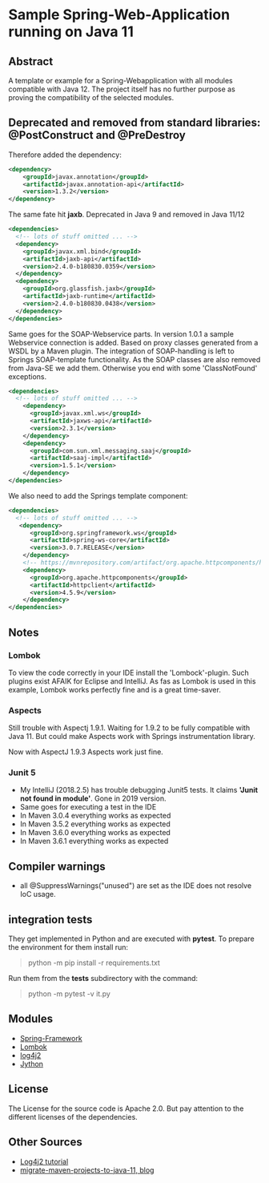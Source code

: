 # Sample Spring-Web-Application running on Java 11

## Abstract

A template or example for a Spring-Webapplication with all modules
compatible with Java 12. The project itself has no further purpose
as proving the compatibility of the selected modules.

## Deprecated and removed from standard libraries: @PostConstruct and @PreDestroy

Therefore added the dependency:
```xml
<dependency>
    <groupId>javax.annotation</groupId>
    <artifactId>javax.annotation-api</artifactId>
    <version>1.3.2</version>
</dependency>
```

The same fate hit **jaxb**. Deprecated in Java 9 and removed in Java 11/12
```xml
<dependencies>
  <!-- lots of stuff omitted ... -->
  <dependency>
    <groupId>javax.xml.bind</groupId>
    <artifactId>jaxb-api</artifactId>
    <version>2.4.0-b180830.0359</version>
  </dependency>
  <dependency>
    <groupId>org.glassfish.jaxb</groupId>
    <artifactId>jaxb-runtime</artifactId>
    <version>2.4.0-b180830.0438</version>
  </dependency>
</dependencies>
```

Same goes for the SOAP-Webservice parts. In version 1.0.1 a sample Webservice
connection is added. Based on proxy classes generated from a WSDL by a Maven
plugin. The integration of SOAP-handling is left to Springs SOAP-template
functionality. As the SOAP classes are also removed from Java-SE we add them.
Otherwise you end with some 'ClassNotFound' exceptions.

```xml
<dependencies>
  <!-- lots of stuff omitted ... -->
    <dependency>
      <groupId>javax.xml.ws</groupId>
      <artifactId>jaxws-api</artifactId>
      <version>2.3.1</version>
    </dependency>
    <dependency>
      <groupId>com.sun.xml.messaging.saaj</groupId>
      <artifactId>saaj-impl</artifactId>
      <version>1.5.1</version>
    </dependency>
</dependencies>
```

We also need to add the Springs template component:
```xml
<dependencies>
  <!-- lots of stuff omitted ... -->
   <dependency>
      <groupId>org.springframework.ws</groupId>
      <artifactId>spring-ws-core</artifactId>
      <version>3.0.7.RELEASE</version>
    </dependency>
    <!-- https://mvnrepository.com/artifact/org.apache.httpcomponents/httpclient -->
    <dependency>
      <groupId>org.apache.httpcomponents</groupId>
      <artifactId>httpclient</artifactId>
      <version>4.5.9</version>
    </dependency>
</dependencies>
```

## Notes

### Lombok

To view the code correctly in your IDE install the 'Lombock'-plugin. Such
plugins exist AFAIK for Eclipse and IntelliJ. As fas as Lombok is used in
this example, Lombok works perfectly fine and is a great time-saver.

### Aspects

Still trouble with Aspectj 1.9.1. Waiting for 1.9.2 to be fully compatible with 
Java 11. But could make Aspects work with Springs instrumentation library.

Now with AspectJ 1.9.3 Aspects work just fine.

### Junit 5

* My IntelliJ (2018.2.5) has trouble debugging Junit5 tests. It claims **'Junit not found
in module'**. Gone in 2019 version.
* Same goes for executing a test in the IDE
* In Maven 3.0.4 everything works as expected
* In Maven 3.5.2 everything works as expected
* In Maven 3.6.0 everything works as expected
* In Maven 3.6.1 everything works as expected

## Compiler warnings

* all @SuppressWarnings("unused") are set as the IDE does not resolve IoC usage.

## integration tests

They get implemented in Python and are executed with **pytest**. To prepare the
environment for them install run:

>python -m pip install -r requirements.txt

Run them from the **tests** subdirectory with the command:

>python -m pytest -v it.py


## Modules

* [Spring-Framework](https://www.spring.io)
* [Lombok](https://projectlombok.org)
* [log4j2](https://logging.apache.org/log4j/2.x/)
* [Jython](http://www.jython.org)

## License

The License for the source code is Apache 2.0. But pay attention to the different licenses
of the dependencies.

## Other Sources

* [Log4j2 tutorial](https://howtodoinjava.com/log4j2/log4j2-properties-example/)
* [migrate-maven-projects-to-java-11, blog](https://winterbe.com/posts/2018/08/29/migrate-maven-projects-to-java-11-jigsaw/)
